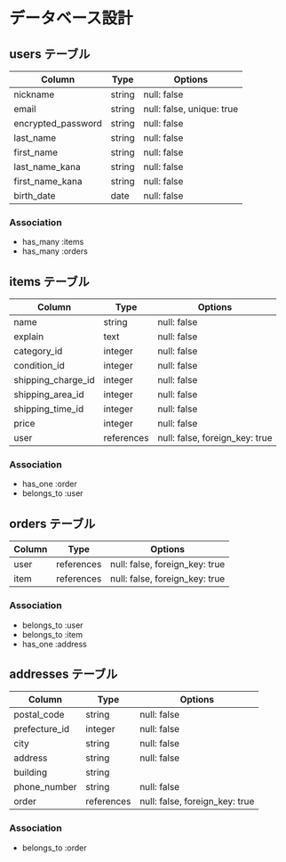 # データベース設計

## users テーブル

| Column             | Type   | Options                   |
| ------------------ | ------ | ------------------------- |
| nickname           | string | null: false               |
| email              | string | null: false, unique: true |
| encrypted_password | string | null: false               |
| last_name          | string | null: false               |
| first_name         | string | null: false               |
| last_name_kana     | string | null: false               |
| first_name_kana    | string | null: false               |
| birth_date         | date   | null: false               |

### Association

- has_many :items
- has_many :orders


## items テーブル

| Column              | Type       | Options                       |
| ------------------- | ---------- | ----------------------------- |
| name                | string     | null: false                   |
| explain             | text       | null: false                   |
| category_id         | integer    | null: false                   |
| condition_id        | integer    | null: false                   |
| shipping_charge_id  | integer    | null: false                   |
| shipping_area_id    | integer    | null: false                   | 
| shipping_time_id    | integer    | null: false                   |
| price               | integer    | null: false                   |
| user                | references | null: false, foreign_key: true|


### Association

- has_one :order
- belongs_to :user


## orders テーブル

| Column          | Type       | Options                        |
| --------------- | ---------- | ------------------------------ |
| user            | references | null: false, foreign_key: true |
| item            | references | null: false, foreign_key: true |

### Association

- belongs_to :user
- belongs_to :item
- has_one :address



## addresses テーブル

| Column         | Type       | Options                       |
| -------------- | ---------- | ----------------------------- |
| postal_code    | string     | null: false                   |
| prefecture_id  | integer    | null: false                   |
| city           | string     | null: false                   |
| address        | string     | null: false                   |
| building       | string     |                               |
| phone_number   | string     | null: false                   |
| order          | references | null: false, foreign_key: true|

### Association

- belongs_to :order